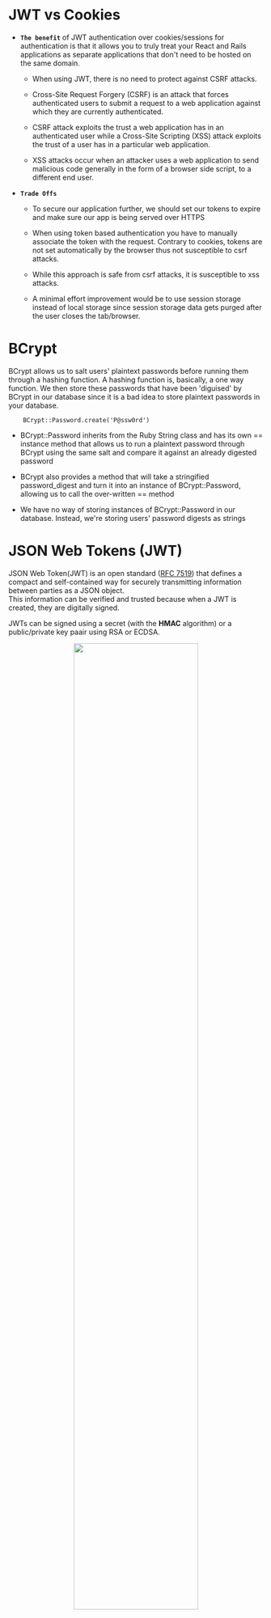 # JWT vs Cookies

- **```The benefit```** of JWT authentication over cookies/sessions for authentication is that it allows you to truly treat your React and Rails applications as separate applications that don't need to be hosted on the same domain.  

    * When using JWT, there is no need to protect against CSRF attacks.
    * Cross-Site Request Forgery (CSRF) is an attack that forces authenticated users to submit a request to a web application against which they are currently authenticated.

    * CSRF attack exploits the trust a web application has in an authenticated user while a Cross-Site Scripting (XSS) attack exploits the trust of a user has in a particular web application.  

    * XSS attacks occur when an attacker uses a web application to send malicious code generally in the form of a browser side script, to a different end user.  

- **```Trade Offs```**  
    * To secure our application further, we should set our tokens to expire and make sure our app is being served over HTTPS

    * When using token based authentication you have to manually associate the token with the request. Contrary to cookies, tokens are not set automatically by the browser thus not susceptible to csrf attacks.

    * While this approach is safe from csrf attacks, it is susceptible to xss attacks.

    * A minimal effort improvement would be to use session storage instead of local storage since session storage data gets purged after the user closes the tab/browser.


# BCrypt
BCrypt allows us to salt users' plaintext passwords before running them through a hashing function.
A hashing function is, basically, a one way function.
We then store these passwords that have been 'diguised' by BCrypt in our database since it is a bad idea to store plaintext passwords in your database.

```
    BCrypt::Password.create('P@ssw0rd')
```

- BCrypt::Password inherits from the Ruby String class and has its own == instance method that allows us to run a plaintext password through BCrypt using the same salt and compare it against an already digested password

- BCrypt also provides a method that will take a stringified password_digest and turn it into an instance of BCrypt::Password, allowing us to call the over-written == method

- We have no way of storing instances of BCrypt::Password in our database. Instead, we're storing users' password digests as strings


# JSON Web Tokens (JWT)

JSON Web Token(JWT) is an open standard ([RFC 7519](https://tools.ietf.org/html/rfc7519)) that defines a compact and self-contained way for securely transmitting information between parties as a JSON object.  
This information can be verified and trusted because when a JWT is created, they are digitally signed.

JWTs can be signed using a secret (with the **HMAC** algorithm) or a public/private key paair using RSA or ECDSA.  
<div align="center"><img src="./assets/HashingAlgorithm.png" style="width: 70%;" /></div>

**```HMAC - Hash Based Message Authentication```** is a cryptographic authentication technique that uses a hash function and a secret key.  

<div align="center"><img src="./assets/HMAC.png" style="width: 70%;" /></div>
A pair of parties using this system must agree on:
- Secret Keys - Both parties must agree on a secret and hidden key for encoding and decoding messages.
- Algorithm - A hash function (SHA-1, MD5, SHA256, SHA512) that all these messages have to pass through to succesfully validate if a message hasn't been tampered with.

Signing the token allows its recipient to validate that the content of the token wasn't changed and verify that the original issuer of the token created the signature.

Token based authentication is stateless.
No information is being stored about a logged in user on the server implying that we don't need a model or table for user sessions.  
When no information is stored, our application can scale and add more machines as necessary without worrying about where a user is logged in.  
The client browser is responsible for storing the token and sends that token along with every authenticated request.
Instead of storing a plaintext username, or user_id, **```we can encode user data with JSON Web Tokens (JWT) and store that encoded token client-side```**.

## JWT Authentication flow
<div align="center"><img src="./assets/jwtflow.png" style="width: 70%;" /></div>
1. An already existing user requests access with their username and password
2. The app validates these credentials
3. The app gives a signed token to the client
4. The client stores the token and presents it with every request. This token is effectively the user's access pass as it proves to the server that they are who they claim to be.

## JWT structure
```
    header.payload.signature  
    xxxxxx.yyyyyyyy.zzzzzzz
```
[JWT.IO](http://jwt.io/#debugger)
### Header
Consists of two parts: the **type of the token** and the **signing algorithm** being used.  
i.e. 
```
    {
        "alg": "HS256",
        "typ": "JWT"
    }
```
### Payload
Contains claims or statements about an entity.  
i.e. 
```
    {
        "sub": "1234567890",
        "name": "John Doe",
        "admin": true
    }
```
### Signature
To create the signature, we take the encoded header, the encoded payload, and a ```secret```
and sign the three using the algorithm specified in the **header** part of the payload.

****

## Encoding and Decoding JWTs in Rails

#### Prerequisite
* *jwt* gem  
```
$ bundle add jwt
```

##### JWT.encode
* Three Arguments
    - payload to encode
    - an application secret of the user's choice
    - hashing algorithm ```[optional]```
* Returns a JWT as a 'string'

##### JWT.decode
* Three Arguments
    - JWT as a string
    - an application secret
    - hashing algorithm ```[optional]```

***

    ```
    #in rails console
    payload = { beef: 'steak' }

    jwt = JWT.encode(payload, 'boeuf')
    # => "eyJhbGciOiJIUzI1NiJ9.eyJiZWVmIjoic3RlYWsifQ._IBTHTLGX35ZJWTCcY30tLmwU9arwdpNVxtVU0NpAuI"

    decoded_hash = JWT.decode(jwt, 'boeuf')
    # => [{"beef"=>"steak"}, {"alg"=>"HS256"}]

    data = decoded_hash[0]
    # => {"beef"=>"steak"}
    ```

## Building JWT functionality into the controllers
Given that many controllers will need to authenticate and authorize users, the functionality of encoding and encoding tokens is lifted to the top level ```ApplicationController``` since we subclass our controllers from this class.


```
class ApplicationController < ActionController::API
    def encode_token(payload)
        # payload => { beef: 'steak' }
        JWT.encode(payload, 'mysecret')
        # jwt string: "eyJhbGciOiJIUzI1NiJ9.eyJiZWVmIjoic3RlYWsifQ._IBTHTLGX35ZJWTCcY30tLmwU9arwdpNVxtVU0NpAuI"
    end

    def decode_token(token)
        # token => "eyJhbGciOiJIUzI1NiJ9.eyJiZWVmIjoic3RlYWsifQ._IBTHTLGX35ZJWTCcY30tLmwU9arwdpNVxtVU0NpAuI"

        JWT.decode(token, 'mysecret')[0]
        # JWT.decode => [{ "beef"=>"steak" }, { "alg"=>"HS256" }]
        # [0] gives us the payload { "beef"=>"steak" }
    end
end
```

Whenever the user wants to access a protected route or resource, the user agent should send the JWT, typically in the ```Authorization``` header using the ```Bearer``` schema.

```
Authorization: Bearer <token>
```

We can setup our server to anticipate a JWT sent along in request headers, instead of passing the token directly to ```ApplicationController#decoded_token```.

```
def decoded_token
    if auth_header
      token = auth_header.split(' ')[1]
      # headers: { 'Authorization': 'Bearer <token>' }
      begin
        JWT.decode(token, 'my_s3cr3t', true, algorithm: 'HS256')
        # JWT.decode => [{ "beef"=>"steak" }, { "alg"=>"HS256" }]
      rescue JWT::DecodeError
        nil
      end
    end
end
```
**The Begin/Rescue syntax allows us to rescue out of an exception in Ruby. In the event our server receives and attempts to decode an invalid token.**

